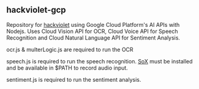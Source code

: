 ## hackviolet-gcp ##
Repository for [hackviolet](https://devpost.com/software/beautifly) using Google Cloud Platform's AI APIs with Nodejs. Uses Cloud Vision API for OCR, Cloud Voice API for Speech Recognition and Cloud Natural Language API for Sentiment Analysis.

ocr.js & multerLogic.js are required to run the OCR

speech.js is required to run the speech recognition. [SoX](http://sox.sourceforge.net/) must be installed and be available in $PATH to record audio input.

sentiment.js is required to run the sentiment analysis.
